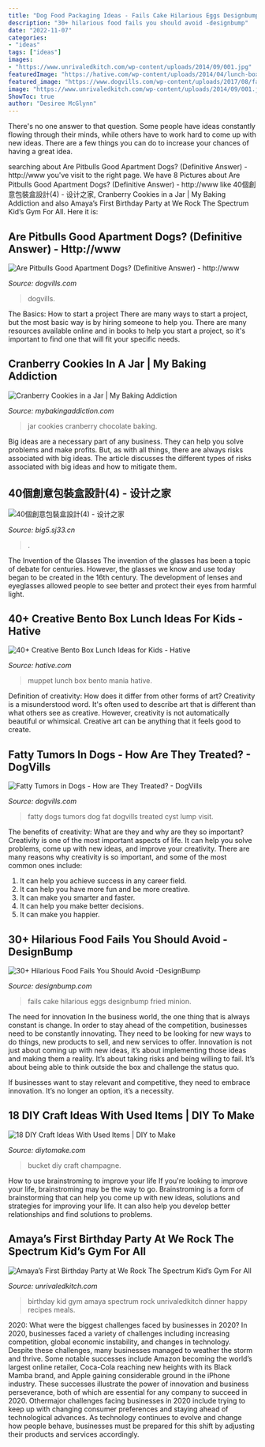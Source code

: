 ```yaml
---
title: "Dog Food Packaging Ideas - Fails Cake Hilarious Eggs Designbump Fried Minion"
description: "30+ hilarious food fails you should avoid -designbump"
date: "2022-11-07"
categories:
- "ideas"
tags: ["ideas"]
images:
- "https://www.unrivaledkitch.com/wp-content/uploads/2014/09/001.jpg"
featuredImage: "https://hative.com/wp-content/uploads/2014/04/lunch-box-ideas/10-muppet-mania.jpg"
featured_image: "https://www.dogvills.com/wp-content/uploads/2017/08/fatty-tumors-in-dogs-683x1024.jpg"
image: "https://www.unrivaledkitch.com/wp-content/uploads/2014/09/001.jpg"
ShowToc: true
author: "Desiree McGlynn"
---
```



There's no one answer to that question. Some people have ideas constantly flowing through their minds, while others have to work hard to come up with new ideas. There are a few things you can do to increase your chances of having a great idea.

	

		
searching about Are Pitbulls Good Apartment Dogs? (Definitive Answer) - http://www you've visit to the right page. We have 8 Pictures about Are Pitbulls Good Apartment Dogs? (Definitive Answer) - http://www like 40個創意包裝盒設計(4) - 设计之家, Cranberry Cookies in a Jar | My Baking Addiction and also Amaya’s First Birthday Party at We Rock The Spectrum Kid’s Gym For All. Here it is:
		
    
## Are Pitbulls Good Apartment Dogs? (Definitive Answer) - Http://www

<img loading=lazy src="https://www.dogvills.com/wp-content/uploads/2020/11/are-pit-bulls-good-apartment-dogs-p.jpg" onerror="this.onerror=null;this.src='https://tse2.mm.bing.net/th?id=OIP.ZRzPXUSHJt8jKwRvA6PpRwHaLH&amp;pid=15.1';" alt="Are Pitbulls Good Apartment Dogs? (Definitive Answer) - http://www">

_Source: dogvills.com_

>dogvills. 

	

The Basics: How to start a project
There are many ways to start a project, but the most basic way is by hiring someone to help you. There are many resources available online and in books to help you start a project, so it's important to find one that will fit your specific needs.

    
## Cranberry Cookies In A Jar | My Baking Addiction

<img loading=lazy src="https://www.mybakingaddiction.com/wp-content/uploads/2014/12/CookiesInAJar.jpg" onerror="this.onerror=null;this.src='https://tse2.mm.bing.net/th?id=OIP.kWu_kAKGvahxixKn2fJyNAHaLH&amp;pid=15.1';" alt="Cranberry Cookies in a Jar | My Baking Addiction">

_Source: mybakingaddiction.com_

>jar cookies cranberry chocolate baking. 

	

Big ideas are a necessary part of any business. They can help you solve problems and make profits. But, as with all things, there are always risks associated with big ideas. The article discusses the different types of risks associated with big ideas and how to mitigate them.

    
## 40個創意包裝盒設計(4) - 设计之家

<img loading=lazy src="http://img.sj33.cn/uploads/allimg/201109/20110907211033330.jpg" onerror="this.onerror=null;this.src='https://tse3.mm.bing.net/th?id=OIP._uJlPRp8GebI_aegAY63NgHaO3&amp;pid=15.1';" alt="40個創意包裝盒設計(4) - 设计之家">

_Source: big5.sj33.cn_

>. 

	

The Invention of the Glasses
The invention of the glasses has been a topic of debate for centuries. However, the glasses we know and use today began to be created in the 16th century. The development of lenses and eyeglasses allowed people to see better and protect their eyes from harmful light.

    
## 40+ Creative Bento Box Lunch Ideas For Kids - Hative

<img loading=lazy src="https://hative.com/wp-content/uploads/2014/04/lunch-box-ideas/10-muppet-mania.jpg" onerror="this.onerror=null;this.src='https://tse4.mm.bing.net/th?id=OIP.4a0U_KgQ3cNnPsF4x_cYPQHaHa&amp;pid=15.1';" alt="40+ Creative Bento Box Lunch Ideas for Kids - Hative">

_Source: hative.com_

>muppet lunch box bento mania hative. 

	

Definition of creativity: How does it differ from other forms of art?
Creativity is a misunderstood word. It's often used to describe art that is different than what others see as creative. However, creativity is not automatically beautiful or whimsical. Creative art can be anything that it feels good to create.

    
## Fatty Tumors In Dogs - How Are They Treated? - DogVills

<img loading=lazy src="https://www.dogvills.com/wp-content/uploads/2017/08/fatty-tumors-in-dogs-683x1024.jpg" onerror="this.onerror=null;this.src='https://tse2.mm.bing.net/th?id=OIP.Y3jOJlvrrBIomCnkgarrCwHaLG&amp;pid=15.1';" alt="Fatty Tumors in Dogs - How are They Treated? - DogVills">

_Source: dogvills.com_

>fatty dogs tumors dog fat dogvills treated cyst lump visit. 

	

The benefits of creativity: What are they and why are they so important?
Creativity is one of the most important aspects of life. It can help you solve problems, come up with new ideas, and improve your creativity. There are many reasons why creativity is so important, and some of the most common ones include: 
1) It can help you achieve success in any career field.
2) It can help you have more fun and be more creative. 
3) It can make you smarter and faster. 
4) It can help you make better decisions. 
5) It can make you happier.

    
## 30+ Hilarious Food Fails You Should Avoid -DesignBump

<img loading=lazy src="https://designbump.com/wp-content/uploads/2014/05/food-fails-002.jpg" onerror="this.onerror=null;this.src='https://tse3.mm.bing.net/th?id=OIP.XsSGgC6YpHAGUSpqKHeTXQHaLD&amp;pid=15.1';" alt="30+ Hilarious Food Fails You Should Avoid -DesignBump">

_Source: designbump.com_

>fails cake hilarious eggs designbump fried minion. 

	

The need for innovation
In the business world, the one thing that is always constant is change. In order to stay ahead of the competition, businesses need to be constantly innovating. They need to be looking for new ways to do things, new products to sell, and new services to offer.
Innovation is not just about coming up with new ideas, it’s about implementing those ideas and making them a reality. It’s about taking risks and being willing to fail. It’s about being able to think outside the box and challenge the status quo.

If businesses want to stay relevant and competitive, they need to embrace innovation. It’s no longer an option, it’s a necessity.

    
## 18 DIY Craft Ideas With Used Items | DIY To Make

<img loading=lazy src="http://www.diytomake.com/wp-content/uploads/2015/12/bucket.jpg" onerror="this.onerror=null;this.src='https://tse3.mm.bing.net/th?id=OIP.pY8wkigsKrKdMfYNOC014AHaJ3&amp;pid=15.1';" alt="18 DIY Craft Ideas With Used Items | DIY to Make">

_Source: diytomake.com_

>bucket diy craft champagne. 

	

How to use brainstroming to improve your life
If you're looking to improve your life, brainstroming may be the way to go. Brainstroming is a form of brainstorming that can help you come up with new ideas, solutions and strategies for improving your life. It can also help you develop better relationships and find solutions to problems.

    
## Amaya’s First Birthday Party At We Rock The Spectrum Kid’s Gym For All

<img loading=lazy src="https://www.unrivaledkitch.com/wp-content/uploads/2014/09/001.jpg" onerror="this.onerror=null;this.src='https://tse1.mm.bing.net/th?id=OIP.gPf-OWg_ckRuAVrEEWBesgHaJ4&amp;pid=15.1';" alt="Amaya’s First Birthday Party at We Rock The Spectrum Kid’s Gym For All">

_Source: unrivaledkitch.com_

>birthday kid gym amaya spectrum rock unrivaledkitch dinner happy recipes meals. 

	

2020: What were the biggest challenges faced by businesses in 2020?
In 2020, businesses faced a variety of challenges including increasing competition, global economic instability, and changes in technology. Despite these challenges, many businesses managed to weather the storm and thrive. Some notable successes include Amazon becoming the world’s largest online retailer, Coca-Cola reaching new heights with its Black Mamba brand, and Apple gaining considerable ground in the iPhone industry.
These successes illustrate the power of innovation and business perseverance, both of which are essential for any company to succeed in 2020. Othermajor challenges facing businesses in 2020 include trying to keep up with changing consumer preferences and staying ahead of technological advances. As technology continues to evolve and change how people behave, businesses must be prepared for this shift by adjusting their products and services accordingly.

